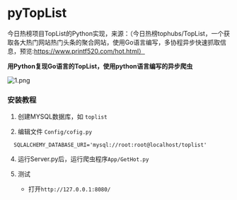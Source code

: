 # pyTopList
今日热榜项目TopList的Python实现，来源：（今日热榜tophubs/TopList，一个获取各大热门网站热门头条的聚合网站，使用Go语言编写，多协程异步快速抓取信息，预览:https://www.printf520.com/hot.html）

**用Python复现Go语言的TopList，使用python语言编写的异步爬虫**

![1.png](https://github.com/LoseNine/pyTopList/blob/master/static/imgs/1.PNG)
### 安装教程
 
1. 创建MYSQL数据库，如 `toplist`

3. 编辑文件 `Config/cofig.py`
```
  SQLALCHEMY_DATABASE_URI='mysql://root:root@localhost/toplist'
```

4. 运行Server.py后，运行爬虫程序`App/GetHot.py`

5. 测试

   - 打开`http://127.0.0.1:8080/` 
